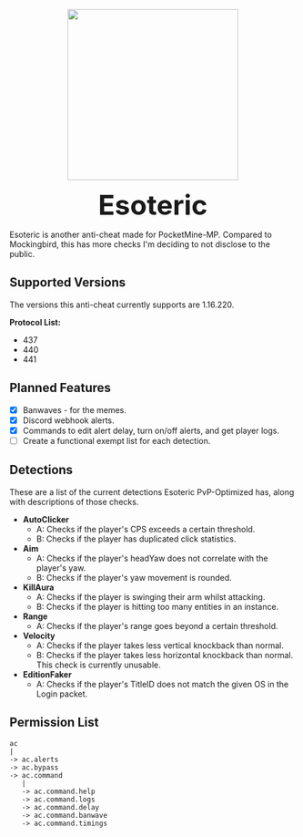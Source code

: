 <p align="center">
  <img width="300" height="300" src="https://media.discordapp.net/attachments/727159224320131133/826094659000205322/Esoteric_11A13E3.gif?width=300&height=300">
</p>

<p align="center"><b><font size="+16">Esoteric</font></b></p>

Esoteric is another anti-cheat made for PocketMine-MP. Compared to Mockingbird, this has more checks
I'm deciding to not disclose to the public.
 
## Supported Versions

The versions this anti-cheat currently supports are 1.16.220.

**Protocol List:**
- 437
- 440
- 441

## Planned Features

- [x] Banwaves - for the memes.
- [x] Discord webhook alerts.
- [x] Commands to edit alert delay, turn on/off alerts, and get player logs.
- [ ] Create a functional exempt list for each detection.

## Detections

These are a list of the current detections Esoteric PvP-Optimized has, along with descriptions of those checks.

- **AutoClicker**
  - A: Checks if the player's CPS exceeds a certain threshold.
  - B: Checks if the player has duplicated click statistics.
- **Aim**
  - A: Checks if the player's headYaw does not correlate with the player's yaw.
  - B: Checks if the player's yaw movement is rounded.
- **KillAura**
  - A: Checks if the player is swinging their arm whilst attacking.
  - B: Checks if the player is hitting too many entities in an instance.
- **Range**
  - A: Checks if the player's range goes beyond a certain threshold.
- **Velocity**
  - A: Checks if the player takes less vertical knockback than normal.
  - B: Checks if the player takes less horizontal knockback than normal. This check is currently unusable.
- **EditionFaker**
  - A: Checks if the player's TitleID does not match the given OS in the Login packet.
  
## Permission List
```
ac
|
-> ac.alerts
-> ac.bypass
-> ac.command
   |
   -> ac.command.help
   -> ac.command.logs
   -> ac.command.delay
   -> ac.command.banwave
   -> ac.command.timings
```
